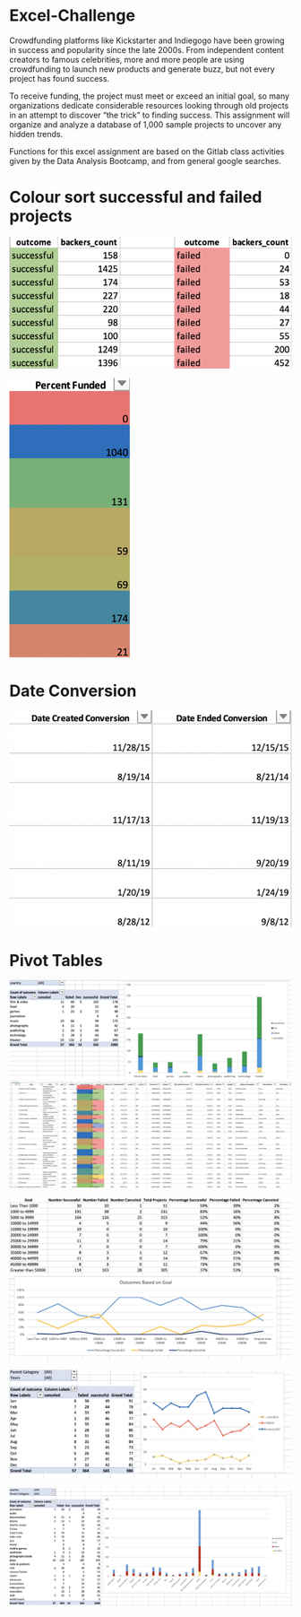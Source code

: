 # Excel-Challenge

Crowdfunding platforms like Kickstarter and Indiegogo have been growing in success and popularity since the late 2000s. From independent content creators to famous celebrities, more and more people are using crowdfunding to launch new products and generate buzz, but not every project has found success.

To receive funding, the project must meet or exceed an initial goal, so many organizations dedicate considerable resources looking through old projects in an attempt to discover “the trick” to finding success. This assignment will organize and analyze a database of 1,000 sample projects to uncover any hidden trends.

Functions for this excel assignment are based on the Gitlab class activities given by the Data Analysis Bootcamp, and from general google searches.

# Colour sort successful and failed projects
![Alt text](Images/backers01.png)

![Alt text](Images/PercentageFundedFormat.PNG)

# Date Conversion
![Alt text](Images/DateConversion.PNG)



# Pivot Tables

![Alt text](Images/CategoryStats.PNG)
![Alt text](Images/FullTable.PNG)


![Alt text](Images/GoalOutcomes.PNG)

![Alt text](Images/LaunchDateOutcomes.PNG)



![Alt text](Images/SubcategoryStats.PNG)
